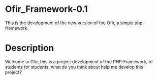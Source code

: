 # Ofir_Framework-0.1
This is the development of the new version of the Ofir, a simple php framework.

# Description
Welcome to Ofir, this is a project development 
of the PHP-Framework, of  students for students.
what do you think about help me develop this project?